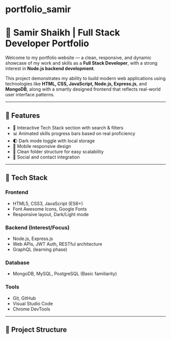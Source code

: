 # portfolio_samir
# 💼 Samir Shaikh | Full Stack Developer Portfolio

Welcome to my portfolio website — a clean, responsive, and dynamic showcase of my work and skills as a **Full Stack Developer**, with a strong interest in **Node.js backend development**.

This project demonstrates my ability to build modern web applications using technologies like **HTML, CSS, JavaScript, Node.js, Express.js**, and **MongoDB**, along with a smartly designed frontend that reflects real-world user interface patterns.

---

## 🌟 Features

- 🔧 Interactive Tech Stack section with search & filters
- 📊 Animated skills progress bars based on real proficiency
- 🌓 Dark mode toggle with local storage
- 📱 Mobile responsive design
- 📂 Clean folder structure for easy scalability
- 🔗 Social and contact integration

---

## 🚀 Tech Stack

### Frontend
- HTML5, CSS3, JavaScript (ES6+)
- Font Awesome Icons, Google Fonts
- Responsive layout, Dark/Light mode

### Backend (Interest/Focus)
- Node.js, Express.js
- Web APIs, JWT Auth, RESTful architecture
- GraphQL (learning phase)

### Database
- MongoDB, MySQL, PostgreSQL (Basic familiarity)

### Tools
- Git, GitHub
- Visual Studio Code
- Chrome DevTools

---

## 📁 Project Structure


